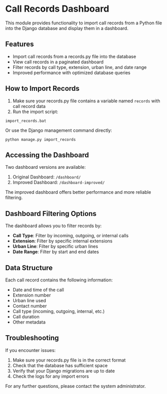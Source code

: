 # Call Records Dashboard

This module provides functionality to import call records from a Python file into the Django database and display them in a dashboard.

## Features

- Import call records from a records.py file into the database
- View call records in a paginated dashboard
- Filter records by call type, extension, urban line, and date range
- Improved performance with optimized database queries

## How to Import Records

1. Make sure your records.py file contains a variable named `records` with call record data
2. Run the import script:

```
import_records.bat
```

Or use the Django management command directly:

```
python manage.py import_records
```

## Accessing the Dashboard

Two dashboard versions are available:

1. Original Dashboard: `/dashboard/`
2. Improved Dashboard: `/dashboard-improved/`

The improved dashboard offers better performance and more reliable filtering.

## Dashboard Filtering Options

The dashboard allows you to filter records by:

- **Call Type**: Filter by incoming, outgoing, or internal calls
- **Extension**: Filter by specific internal extensions
- **Urban Line**: Filter by specific urban lines
- **Date Range**: Filter by start and end dates

## Data Structure

Each call record contains the following information:

- Date and time of the call
- Extension number
- Urban line used
- Contact number
- Call type (incoming, outgoing, internal, etc.)
- Call duration
- Other metadata

## Troubleshooting

If you encounter issues:

1. Make sure your records.py file is in the correct format
2. Check that the database has sufficient space
3. Verify that your Django migrations are up to date
4. Check the logs for any import errors

For any further questions, please contact the system administrator. 